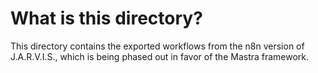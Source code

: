 # What is this directory?
This directory contains the exported workflows from the n8n version of J.A.R.V.I.S., which is being phased out in favor of the Mastra framework.